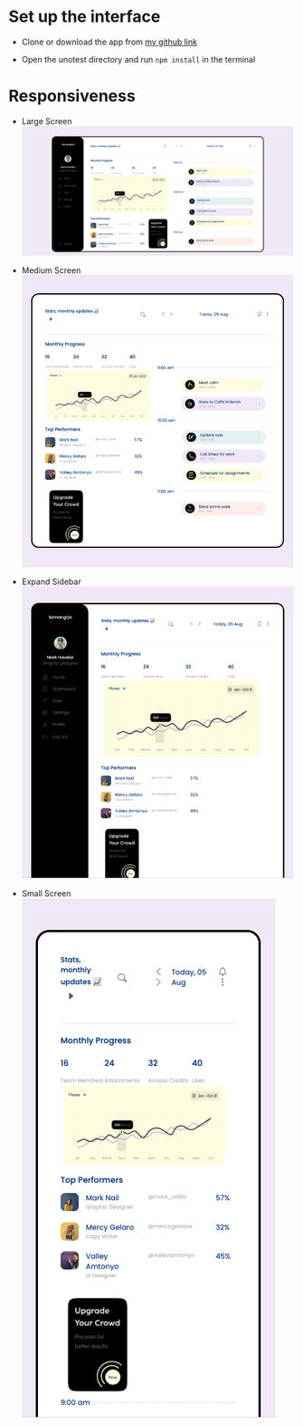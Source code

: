 # Set up the interface

- Clone or download the app from [my github link](https://github.com/sunmengyue/unotest)

- Open the unotest directory and run `npm install` in the terminal

# Responsiveness

- Large Screen
  ![large screen](./wiki/largeScreen.png)

- Medium Screen
  ![medium screen](./wiki/mediumScreen.png)

- Expand Sidebar
  ![expand](./wiki/mediumScreen_sidebar.png)

- Small Screen
  ![small screen](./wiki/smallScreen.png)
